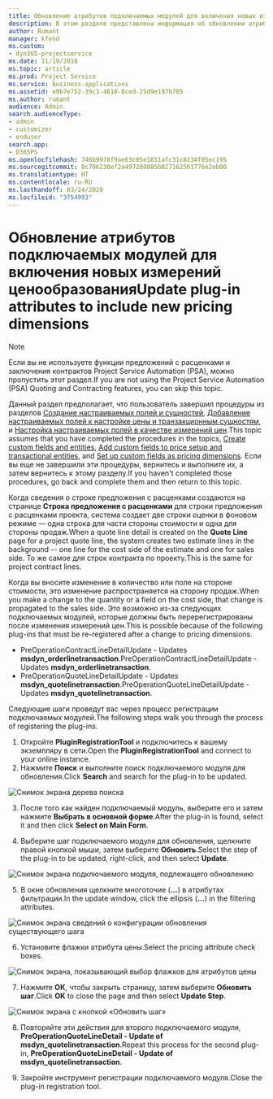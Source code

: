 ```yaml
---
title: Обновление атрибутов подключаемых модулей для включения новых измерений ценообразования
description: В этом разделе представлена информация об обновлении атрибутов подключаемого модуля для измерений цены.
author: Rumant
manager: kfend
ms.custom:
- dyn365-projectservice
ms.date: 11/19/2018
ms.topic: article
ms.prod: Project Service
ms.service: business-applications
ms.assetid: e9b7e752-39c3-4610-8ced-25d9e197b705
ms.author: rumant
audience: Admin
search.audienceType:
- admin
- customizer
- enduser
search.app:
- D365PS
ms.openlocfilehash: 746b9978f9ae63c05e1031afc31c8134f05ec195
ms.sourcegitcommit: 8c786230ef2a497280885b827162561776e2eb00
ms.translationtype: HT
ms.contentlocale: ru-RU
ms.lasthandoff: 03/24/2020
ms.locfileid: "3754993"
---
```

# <a name="update-plug-in-attributes-to-include-new-pricing-dimensions"></a><span data-ttu-id="27a01-103">Обновление атрибутов подключаемых модулей для включения новых измерений ценообразования</span><span class="sxs-lookup"><span data-stu-id="27a01-103">Update plug-in attributes to include new pricing dimensions</span></span>

> [!NOTE]
> <span data-ttu-id="27a01-104">Если вы не используете функции предложений с расценками и заключения контрактов Project Service Automation (PSA), можно пропустить этот раздел.</span><span class="sxs-lookup"><span data-stu-id="27a01-104">If you are not using the Project Service Automation (PSA) Quoting and Contracting features, you can skip this topic.</span></span>

<span data-ttu-id="27a01-105">Данный раздел предполагает, что пользователь завершил процедуры из разделов [Создание настраиваемых полей и сущностей](create-custom-fields-entities.md), [Добавление настраиваемых полей к настройке цены и транзакционным сущностям](field-references.md), и [Настройка настраиваемых полей в качестве измерений цен](set-up-pricing-dimensions.md).</span><span class="sxs-lookup"><span data-stu-id="27a01-105">This topic assumes that you have completed the procedures in the topics, [Create custom fields and entities](create-custom-fields-entities.md), [Add custom fields to price setup and transactional entities](field-references.md), and [Set up custom fields as pricing dimensions](set-up-pricing-dimensions.md).</span></span> <span data-ttu-id="27a01-106">Если вы еще не завершили эти процедуры, вернитесь и выполните их, а затем вернитесь к этому разделу.</span><span class="sxs-lookup"><span data-stu-id="27a01-106">If you haven't completed those procedures, go back and complete them and then return to this topic.</span></span>

<span data-ttu-id="27a01-107">Когда сведения о строке предложения с расценками создаются на странице **Строка предложения с расценками** для строки предложения с расценками проекта, система создает две строки оценки в фоновом режиме — одна строка для части стороны стоимости и одна для стороны продаж.</span><span class="sxs-lookup"><span data-stu-id="27a01-107">When a quote line detail is created on the **Quote Line** page for a project quote line, the system creates two estimate lines in the background -- one line for the cost side of the estimate and one for sales side.</span></span> <span data-ttu-id="27a01-108">То же самое для строк контракта по проекту.</span><span class="sxs-lookup"><span data-stu-id="27a01-108">This is the same  for project contract lines.</span></span>

<span data-ttu-id="27a01-109">Когда вы вносите изменение в количество или поле на стороне стоимости, это изменение распространяется на сторону продаж.</span><span class="sxs-lookup"><span data-stu-id="27a01-109">When you make a change to the quantity or a field on the cost side, that change is propagated to the sales side.</span></span> <span data-ttu-id="27a01-110">Это возможно из-за следующих подключаемых модулей, которые должны быть перерегистрированы после изменения измерений цен.</span><span class="sxs-lookup"><span data-stu-id="27a01-110">This is possible because of the following plug-ins that must be re-registered after a change to pricing dimensions.</span></span>

- <span data-ttu-id="27a01-111">PreOperationContractLineDetailUpdate - Updates **msdyn_orderlinetransaction**.</span><span class="sxs-lookup"><span data-stu-id="27a01-111">PreOperationContractLineDetailUpdate - Updates **msdyn_orderlinetransaction**.</span></span>
- <span data-ttu-id="27a01-112">PreOperationQuoteLineDetailUpdate - Updates **msdyn_quotelinetransaction**.</span><span class="sxs-lookup"><span data-stu-id="27a01-112">PreOperationQuoteLineDetailUpdate - Updates **msdyn_quotelinetransaction**.</span></span>

<span data-ttu-id="27a01-113">Следующие шаги проведут вас через процесс регистрации подключаемых модулей.</span><span class="sxs-lookup"><span data-stu-id="27a01-113">The following steps walk you through the process of registering the plug-ins.</span></span>

1. <span data-ttu-id="27a01-114">Откройте **PluginRegistrationTool** и подключитесь к вашему экземпляру в сети.</span><span class="sxs-lookup"><span data-stu-id="27a01-114">Open the **PluginRegistrationTool** and connect to your online instance.</span></span>
2. <span data-ttu-id="27a01-115">Нажмите **Поиск** и выполните поиск подключаемого модуля для обновления.</span><span class="sxs-lookup"><span data-stu-id="27a01-115">Click **Search** and search for the plug-in to be updated.</span></span>

 ![Снимок экрана дерева поиска](media/PRT-1.png)

3. <span data-ttu-id="27a01-117">После того как найден подключаемый модуль, выберите его и затем нажмите **Выбрать в основной форме**.</span><span class="sxs-lookup"><span data-stu-id="27a01-117">After the plug-in is found, select it and then click **Select on Main Form**.</span></span>

4. <span data-ttu-id="27a01-118">Выберите шаг подключаемого модуля для обновления, щелкните правой кнопкой мыши, затем выберите **Обновить**.</span><span class="sxs-lookup"><span data-stu-id="27a01-118">Select the step of the plug-in to be updated, right-click, and then select **Update**.</span></span>

 ![Снимок экрана подключаемого модуля, подлежащего обновлению](media/PRT-2.png)
 
5. <span data-ttu-id="27a01-120">В окне обновления щелкните многоточие (**...**) в атрибутах фильтрации.</span><span class="sxs-lookup"><span data-stu-id="27a01-120">In the update window, click the ellipsis (**...**) in the filtering attributes.</span></span>

 ![Снимок экрана сведений о конфигурации обновления существующего шага](media/PRT-3.png)
 
6. <span data-ttu-id="27a01-122">Установите флажки атрибута цены.</span><span class="sxs-lookup"><span data-stu-id="27a01-122">Select the pricing attribute check boxes.</span></span>

 ![Снимок экрана, показывающий выбор флажков для атрибутов цены](media/PRT-4.png)

7. <span data-ttu-id="27a01-124">Нажмите **ОК**, чтобы закрыть страницу, затем выберите **Обновить шаг**.</span><span class="sxs-lookup"><span data-stu-id="27a01-124">Click **OK** to close the page and then select **Update Step**.</span></span>

 ![Снимок экрана с кнопкой «Обновить шаг»](media/PRT-5.png)
 
8. <span data-ttu-id="27a01-126">Повторяйте эти действия для второго подключаемого модуля, **PreOperationQuoteLineDetail - Update of msdyn_quotelinetransaction**.</span><span class="sxs-lookup"><span data-stu-id="27a01-126">Repeat this process for the second plug-in, **PreOperationQuoteLineDetail - Update of msdyn_quotelinetransaction**.</span></span>

9. <span data-ttu-id="27a01-127">Закройте инструмент регистрации подключаемого модуля.</span><span class="sxs-lookup"><span data-stu-id="27a01-127">Close the plug-in registration tool.</span></span>

